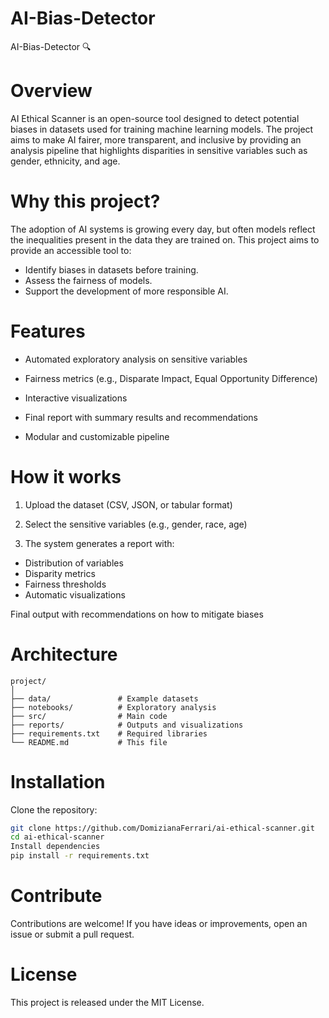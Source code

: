 # AI-Bias-Detector
AI-Bias-Detector 🔍

# Overview

AI Ethical Scanner is an open-source tool designed to detect potential biases in datasets used for training machine learning models. The project aims to make AI fairer, more transparent, and inclusive by providing an analysis pipeline that highlights disparities in sensitive variables such as gender, ethnicity, and age.

# Why this project?

The adoption of AI systems is growing every day, but often models reflect the inequalities present in the data they are trained on. This project aims to provide an accessible tool to:

- Identify biases in datasets before training.
- Assess the fairness of models.
- Support the development of more responsible AI.

# Features

- Automated exploratory analysis on sensitive variables

- Fairness metrics (e.g., Disparate Impact, Equal Opportunity Difference)

- Interactive visualizations

- Final report with summary results and recommendations

- Modular and customizable pipeline

# How it works

1. Upload the dataset (CSV, JSON, or tabular format)

2. Select the sensitive variables (e.g., gender, race, age)

3. The system generates a report with:

- Distribution of variables
- Disparity metrics
- Fairness thresholds
- Automatic visualizations

Final output with recommendations on how to mitigate biases

# Architecture
```
project/
│
├── data/               # Example datasets
├── notebooks/          # Exploratory analysis
├── src/                # Main code
├── reports/            # Outputs and visualizations
├── requirements.txt    # Required libraries
└── README.md           # This file
```

# Installation
Clone the repository: 
```bash
git clone https://github.com/DomizianaFerrari/ai-ethical-scanner.git
cd ai-ethical-scanner
Install dependencies
pip install -r requirements.txt
```


# Contribute
Contributions are welcome! If you have ideas or improvements, open an issue or submit a pull request.

# License
This project is released under the MIT License.
